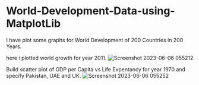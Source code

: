 # World-Development-Data-using-MatplotLib
I have plot some graphs for World Development of 200 Countries in 200 Years.

here i plotted world growth for year 2011. 
![Screenshot 2023-06-06 055212](https://github.com/usmaan0786/Word-Development-using-MatplotLib/assets/72275107/19f66eb1-019e-4650-a733-b1dbe8a701f6)

Build scatter plot of GDP per Capita vs Life Expentancy for year 1970 and specify Pakistan, UAE and UK.
![Screenshot 2023-06-06 055252](https://github.com/usmaan0786/Word-Development-using-MatplotLib/assets/72275107/cb865d40-6914-4766-b6a2-35724cbb2c3a)

